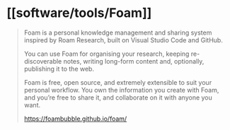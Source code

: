 # [[software/tools/Foam]]

> Foam is a personal knowledge management and sharing system inspired by Roam Research, built on Visual Studio Code and GitHub.
> 
> You can use Foam for organising your research, keeping re-discoverable notes, writing long-form content and, optionally, publishing it to the web.
> 
> Foam is free, open source, and extremely extensible to suit your personal workflow. You own the information you create with Foam, and you’re free to share it, and collaborate on it with anyone you want.
>
> https://foambubble.github.io/foam/